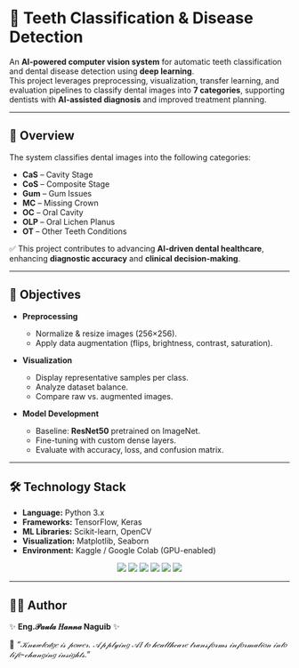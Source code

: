 # 🦷 Teeth Classification & Disease Detection  

An **AI-powered computer vision system** for automatic teeth classification and dental disease detection using **deep learning**.  
This project leverages preprocessing, visualization, transfer learning, and evaluation pipelines to classify dental images into **7 categories**, supporting dentists with **AI-assisted diagnosis** and improved treatment planning.  

---

## 📖 Overview  

The system classifies dental images into the following categories:  
- **CaS** – Cavity Stage  
- **CoS** – Composite Stage  
- **Gum** – Gum Issues  
- **MC** – Missing Crown  
- **OC** – Oral Cavity  
- **OLP** – Oral Lichen Planus  
- **OT** – Other Teeth Conditions  

✅ This project contributes to advancing **AI-driven dental healthcare**, enhancing **diagnostic accuracy** and **clinical decision-making**.  

---

## 🎯 Objectives  

- **Preprocessing**  
  - Normalize & resize images (256×256).  
  - Apply data augmentation (flips, brightness, contrast, saturation).  

- **Visualization**  
  - Display representative samples per class.  
  - Analyze dataset balance.  
  - Compare raw vs. augmented images.  

- **Model Development**  
  - Baseline: **ResNet50** pretrained on ImageNet.  
  - Fine-tuning with custom dense layers.  
  - Evaluate with accuracy, loss, and confusion matrix.  

---

## 🛠️ Technology Stack  

- **Language:** Python 3.x  
- **Frameworks:** TensorFlow, Keras  
- **ML Libraries:** Scikit-learn, OpenCV  
- **Visualization:** Matplotlib, Seaborn  
- **Environment:** Kaggle / Google Colab (GPU-enabled)  

<p align="center">
  <img src="https://img.shields.io/badge/Python-3776AB?style=for-the-badge&logo=python&logoColor=white"/>
  <img src="https://img.shields.io/badge/TensorFlow-FF6F00?style=for-the-badge&logo=tensorflow&logoColor=white"/>
  <img src="https://img.shields.io/badge/Keras-D00000?style=for-the-badge&logo=keras&logoColor=white"/>
  <img src="https://img.shields.io/badge/OpenCV-5C3EE8?style=for-the-badge&logo=opencv&logoColor=white"/>
  <img src="https://img.shields.io/badge/Scikit--Learn-F7931E?style=for-the-badge&logo=scikit-learn&logoColor=white"/>
  <img src="https://img.shields.io/badge/Matplotlib-11557c?style=for-the-badge&logo=plotly&logoColor=white"/>
</p>  

---
## 👨‍💻 Author  

✨ **Eng.𝒫𝒶𝓊𝓁𝒶 𝐻𝒶𝓃𝓃𝒶 Naguib** ✨  

📌 *“𝒦𝓃𝓸𝓌𝓁𝑒𝒹𝑔𝑒 𝒾𝓈 𝓅𝑜𝓌𝑒𝓇. 𝒜𝓅𝓅𝓁𝓎𝒾𝓃𝑔 𝒜𝐼 𝓉𝑜 𝒽𝑒𝒶𝓁𝓉𝒽𝒸𝒶𝓇𝑒 𝓉𝓇𝒶𝓃𝓈𝒻𝑜𝓇𝓂𝓈 𝒾𝓃𝒻𝑜𝓇𝓂𝒶𝓉𝒾𝑜𝓃 𝒾𝓃𝓉𝑜 𝓁𝒾𝒻𝑒-𝒸𝒽𝒶𝓃𝑔𝒾𝓃𝑔 𝒾𝓃𝓈𝒾𝑔𝒽𝓉𝓈.”*  

